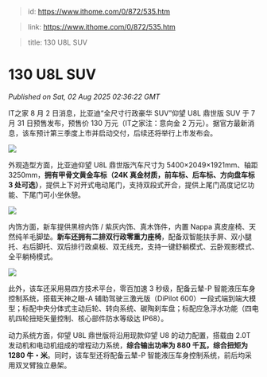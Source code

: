 > id: https://www.ithome.com/0/872/535.htm

> link: https://www.ithome.com/0/872/535.htm

> title: 130 U8L SUV

# 130 U8L SUV
_Published on Sat, 02 Aug 2025 02:36:22 GMT_

IT之家 8 月 2 日消息，比亚迪“全尺寸行政豪华 SUV”仰望 U8L 鼎世版 SUV 于 7 月 31 日预售发布，预售价 130 万元（IT之家注：意向金 2 万元）。据官方最新消息，该车预计第三季度上市并启动交付，后续还将举行上市发布会。

![](https://img.ithome.com/newsuploadfiles/2025/8/8f2896c1-c46c-4de9-8e9a-332cbd7a3e49.png?x-bce-process=image/format,f_auto)

外观造型方面，比亚迪仰望 U8L 鼎世版汽车尺寸为 5400×2049×1921mm、轴距 3250mm，**拥有甲骨文黄金车标（24K 真金材质，前车标、后车标、方向盘车标 3 处可选）**，提供上下对开式电动尾门，支持双段式开合，提供上尾门高度记忆功能、下尾门可小坐休憩。

![](https://img.ithome.com/newsuploadfiles/2025/8/edd1da4d-3e9d-4fcf-89f4-22d39a234f39.png?x-bce-process=image/format,f_auto)

内饰方面，新车提供黑棕内饰 / 紫灰内饰、真木饰件，内置 Nappa 真皮座椅、天然纯羊毛脚垫。**新车还拥有二排双行政零重力座椅**，配备双智能扶手屏、双小腿托、右后脚托、双后排行政桌板、双无线充，支持一键舒躺模式、云卧观影模式、全平躺椅模式。

![](https://img.ithome.com/newsuploadfiles/2025/8/6d285991-c20e-4cbd-a4c3-c4cc4398be79.png?x-bce-process=image/format,f_auto)

此外，该车还采用易四方技术平台，零百加速 3 秒级，配备云辇-P 智能液压车身控制系统，搭载天神之眼-A 辅助驾驶三激光版（DiPilot 600）一段式端到端大模型；标配中央分体式主动后轮、转向系统、碳陶刹车盘；标配应急浮水功能（四电机四轮扭矩矢量控制、核心部件防水等级达 IP68）。

动力系统方面，仰望 U8L 鼎世版将沿用现款仰望 U8 的动力配置，搭载由 2.0T 发动机和电动机组成的增程动力系统，**综合输出功率为 880 千瓦，综合扭矩为 1280 牛・米**。同时，该车型还将配备云辇-P 智能液压车身控制系统，前后均采用双叉臂独立悬架。
